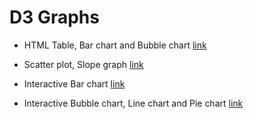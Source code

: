 # D3 Graphs

- HTML Table, Bar chart and Bubble chart [link](http://www-scf.usc.edu/~tshankar/a4.html)

- Scatter plot, Slope graph [link](http://www-scf.usc.edu/~tshankar/a6.html)

- Interactive Bar chart [link](http://www-scf.usc.edu/~tshankar/a7.html)

- Interactive Bubble chart, Line chart and Pie chart [link](http://www-scf.usc.edu/~tshankar/a8)
